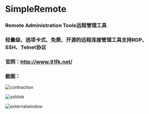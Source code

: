 # SimpleRemote
### Remote Administration Tools远程管理工具

### 轻量级、选项卡式、免费、开源的远程连接管理工具支持RDP、SSH、Telnet协议

### 官网：http://www.91fk.net/

### 截图：

![contraction](D:\编程开发\Github\SimpleRemote\assets\contraction.png)

![sshlink](D:\编程开发\Github\SimpleRemote\assets\sshlink.png)

![externalwindow](D:\编程开发\Github\SimpleRemote\assets\externalwindow.png)